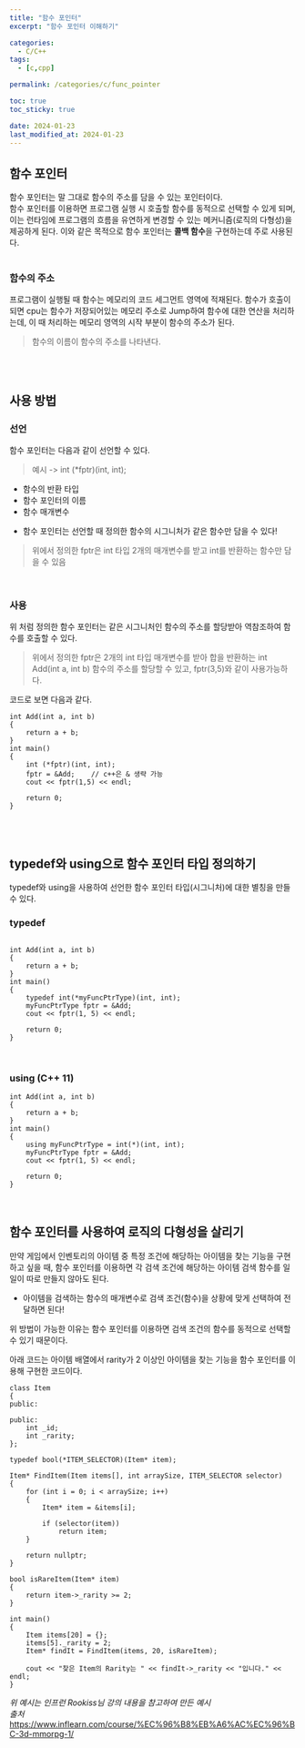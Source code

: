 ```yaml
---
title: "함수 포인터"
excerpt: "함수 포인터 이해하기"

categories:
  - C/C++
tags:
  - [c,cpp]

permalink: /categories/c/func_pointer

toc: true
toc_sticky: true

date: 2024-01-23
last_modified_at: 2024-01-23
---
```


## 함수 포인터
함수 포인터는 말 그대로 함수의 주소를 담을 수 있는 포인터이다.<br>
함수 포인터를 이용하면 프로그램 실행 시 호출할 함수를 동적으로 선택할 수 있게 되며, 이는 런타임에 프로그램의 흐름을 유연하게 변경할 수 있는 메커니즘(로직의 다형성)을 제공하게 된다. 이와 같은 목적으로 함수 포인터는 **콜백 함수**을 구현하는데 주로 사용된다. 
<br><br>

### 함수의 주소
프로그램이 실행될 때 함수는 메모리의 코드 세그먼트 영역에 적재된다. 함수가 호출이 되면 cpu는 함수가 저장되어있는 메모리 주소로 Jump하여 함수에 대한 연산을 처리하는데, 이 때 처리하는 메모리 영역의 시작 부분이 함수의 주소가 된다.
> 함수의 이름이 함수의 주소를 나타낸다.

<br><br>

## 사용 방법
### 선언 
함수 포인터는 다음과 같이 선언할 수 있다.
> 예시 -> int (*fptr)(int, int);
- 함수의 반환 타입
- 함수 포인터의 이름
- 함수 매개변수

* 함수 포인터는 선언할 때 정의한 함수의 시그니처가 같은 함수만 담을 수 있다!
> 위에서 정의한 fptr은 int 타입 2개의 매개변수를 받고 int를 반환하는 함수만 담을 수 있음

<br>

### 사용
위 처럼 정의한 함수 포인터는 같은 시그니처인 함수의 주소를 할당받아 역참조하여 함수를 호출할 수 있다. 
> 위에서 정의한 fptr은 2개의 int 타입 매개변수를 받아 합을 반환하는 int Add(int a, int b) 함수의 주소를 할당할 수 있고, fptr(3,5)와 같이 사용가능하다.


코드로 보면 다음과 같다.
```
int Add(int a, int b)
{
    return a + b;
}
int main()
{
    int (*fptr)(int, int);
    fptr = &Add;    // c++은 & 생략 가능
    cout << fptr(1,5) << endl;

    return 0;
}
```
<br><br>

## typedef와 using으로 함수 포인터 타입 정의하기
typedef와 using을 사용하여 선언한 함수 포인터 타입(시그니처)에 대한 별칭을 만들 수 있다.
<br>

### typedef
```

int Add(int a, int b)
{
    return a + b;
}
int main()
{
    typedef int(*myFuncPtrType)(int, int);
    myFuncPtrType fptr = &Add;
    cout << fptr(1, 5) << endl;

    return 0;
}
```
<br>

### using (C++ 11)
```
int Add(int a, int b)
{
    return a + b;
}
int main()
{
    using myFuncPtrType = int(*)(int, int);
    myFuncPtrType fptr = &Add;
    cout << fptr(1, 5) << endl;

    return 0;
}
```

<br>


## 함수 포인터를 사용하여 로직의 다형성을 살리기
만약 게임에서 인벤토리의 아이템 중 특정 조건에 해당하는 아이템을 찾는 기능을 구현하고 싶을 때, 함수 포인터를 이용하면 각 검색 조건에 해당하는 아이템 검색 함수를 일일이 따로 만들지 않아도 된다.<br>
* 아이템을 검색하는 함수의 매개변수로 검색 조건(함수)을 상황에 맞게 선택하여 전달하면 된다!

위 방법이 가능한 이유는 함수 포인터를 이용하면 검색 조건의 함수를 동적으로 선택할 수 있기 때문이다.  


아래 코드는 아이템 배열에서 rarity가 2 이상인 아이템을 찾는 기능을 함수 포인터를 이용해 구현한 코드이다.
```
class Item
{
public:

public:
    int _id;
    int _rarity;
};

typedef bool(*ITEM_SELECTOR)(Item* item);

Item* FindItem(Item items[], int arraySize, ITEM_SELECTOR selector)
{
    for (int i = 0; i < arraySize; i++)
    {
        Item* item = &items[i];
        
        if (selector(item))
            return item;
    }

    return nullptr;
}

bool isRareItem(Item* item)
{
    return item->_rarity >= 2;
}

int main()
{
    Item items[20] = {};
    items[5]._rarity = 2;
    Item* findIt = FindItem(items, 20, isRareItem);

    cout << "찾은 Item의 Rarity는 " << findIt->_rarity << "입니다." << endl;
}
```

_위 예시는 인프런 Rookiss님 강의 내용을 참고하여 만든 예시_ <br>
_출처_ <https://www.inflearn.com/course/%EC%96%B8%EB%A6%AC%EC%96%BC-3d-mmorpg-1/>
